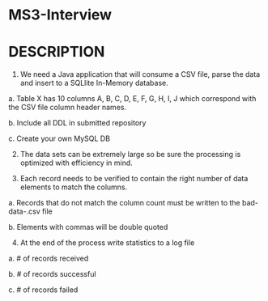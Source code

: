 # MS3-Interview

# DESCRIPTION

1. We need a Java application that will consume a CSV file, parse the data and insert to a SQLlite In-Memory database.  

a. Table X has 10 columns A, B, C, D, E, F, G, H, I, J which correspond with the CSV file column header names.

b. Include all DDL in submitted repository

c. Create your own MySQL DB


2. The data sets can be extremely large so be sure the processing is optimized with efficiency in mind.  


3. Each record needs to be verified to contain the right number of data elements to match the columns.  

a. Records that do not match the column count must be written to the bad-data-<timestamp>.csv file

b. Elements with commas will be double quoted


4. At the end of the process write statistics to a log file

a. # of records received

b. # of records successful

c. # of records failed
